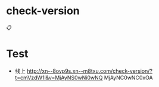 # check-version

📋

# Test

- 线上 http://xn--8ovp9s.xn--m8txu.com/check-version/?t=cmVzdW1l&v=MjAyNS0wNi0wNQ MjAyNC0wNC0xOA